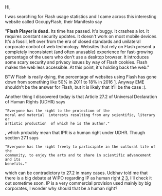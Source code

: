 Hi,

I was searching for Flash usage statistics and I came across this interesting
website called OccupyFlash, their Manifesto say

"**Flash Player is dead.** Its time has passed. It's buggy. It crashes a lot.
It requires constant security updates. It doesn't work on most mobile devices.
It's a fossil, left over from the era of closed standards and unilateral
corporate control of web technology. Websites that rely on Flash present a
completely inconsistent (and often unusable) experience for fast-growing
percentage of the users who don't use a desktop browser. It introduces some
scary security and privacy issues by way of Flash cookies. Flash makes the web
less accessible. At this point, it's holding back the web."

BTW Flash is really dying, the percentage of websites using Flash has gone down
from something like 50% in 2011 to 18% in 2016 [1]. Anyway EME shouldn't be the
answer for Flash, but it is likely that it'll be the case :(.

Another thing I discovered today is that Article 27.2 of Universal Declaration
of Human Rights (UDHR) says 

    "Everyone has the right to the protection of the
    moral and material  interests resulting from any scientific, literary or
    artistic production  of which he is the author."

, which probably mean that IPR
is a human right under UDHR. Though section 27.1 says 

    "Everyone has the right freely to participate in the cultural life of the
    community, to enjoy the arts and to share in scientific advancement and its
    benefits."

which can be contradictory to 27.2 in many cases. Udbhav told me that there is
a big debate at WIPO regarding IP as human right [2] [3], I'll check it out
sometime soon. IP is a very commercial provision used mainly by big corporates,
I wonder why should that be a human right?

[1]: https://www.statista.com/chart/3796/websites-using-flash/
[2]: http://www.theglobalipcenter.com/ipashumanright/
[3]: https://scholar.google.co.in/scholar?cluster=11816329710427678124&hl=en&as_sdt=0,5&sciodt=0,5

